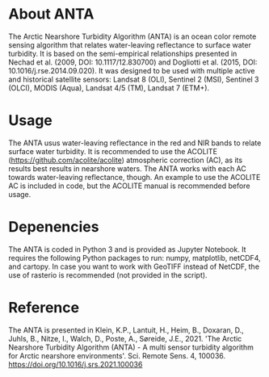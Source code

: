 # About ANTA
The Arctic Nearshore Turbidity Algorithm (ANTA) is an ocean color remote sensing algorithm that relates water-leaving reflectance to surface water turbidity. It is based on the semi-empirical relationships presented in Nechad et al. (2009, DOI: 10.1117/12.830700) and Dogliotti et al. (2015, DOI: 10.1016/j.rse.2014.09.020). It was designed to be used with multiple active and historical satellite sensors: Landsat 8 (OLI), Sentinel 2 (MSI), Sentinel 3 (OLCI), MODIS (Aqua), Landsat 4/5 (TM), Landsat 7 (ETM+).

# Usage
The ANTA usus water-leaving reflectance in the red and NIR bands to relate surface water turbidity. It is recommended to use the ACOLITE (https://github.com/acolite/acolite) atmospheric correction (AC), as its results best results in nearshore waters. The ANTA works with each AC towards water-leaving reflectance, though. An example to use the ACOLITE AC is included in code, but the ACOLITE manual is recommended before usage.

# Depenencies
The ANTA is coded in Python 3 and is provided as Jupyter Notebook. It requires the following Python packages to run: numpy, matplotlib, netCDF4, and cartopy. In case you want to work with GeoTIFF instead of NetCDF, the use of rasterio is recommended (not provided in the script).

# Reference
The ANTA is presented in Klein, K.P., Lantuit, H., Heim, B., Doxaran, D., Juhls, B., Nitze, I., Walch, D., Poste, A., Søreide, J.E., 2021. 'The Arctic Nearshore Turbidity Algorithm (ANTA) - A multi sensor turbidity algorithm for Arctic nearshore environments'. Sci. Remote Sens. 4, 100036. https://doi.org/10.1016/j.srs.2021.100036


